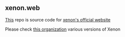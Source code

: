 ## xenon.web 
[This](https://github.com/hostserver001/xenon.web) repo is source code for [xenon's official website](https://hostserver001.github.io/xenon.web)

Please check [this organization](https://github.com/Xenon-Versions/repositories) various versions of Xenon
